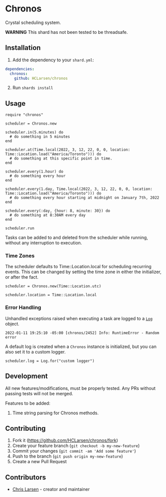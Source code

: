 # Chronos

Crystal scheduling system.

**WARNING** This shard has not been tested to be threadsafe.

## Installation

1. Add the dependency to your `shard.yml`:

```yaml
dependencies:
  chronos:
    github: HCLarsen/chronos
```

2. Run `shards install`

## Usage

```crystal
require "chronos"

scheduler = Chronos.new

scheduler.in(5.minutes) do
  # do something in 5 minutes
end

scheduler.at(Time.local(2022, 3, 12, 22, 0, 0, location: Time::Location.load("America/Toronto"))) do
  # do something at this specific point in time.
end

scheduler.every(1.hour) do
  # do something every hour
end

scheduler.every(1.day, Time.local(2022, 3, 12, 22, 0, 0, location: Time::Location.load("America/Toronto"))) do
  # do something every hour starting at midnight on January 7th, 2022
end

scheduler.every(:day, {hour: 8, minute: 30}) do
  # do something at 8:30AM every day
end

scheduler.run
```

Tasks can be added to and deleted from the scheduler while running, without any interruption to execution.

### Time Zones

The scheduler defaults to Time::Location.local for scheduling recurring events. This can be changed by setting the time zone in either the initializer, or after the fact.

```crystal
scheduler = Chronos.new(Time::Location.utc)

scheduler.location = Time::Location.local
```

### Error Handling

Unhandled exceptions raised when executing a task are logged to a [`Log`](https://crystal-lang.org/api/latest/Log.html) object.

```
2022-01-11 19:25:10 -05:00 [chronos/2452] Info: RuntimeError - Random error
```

A default log is created when a `Chronos` instance is initialized, but you can also set it to a custom logger.

```crystal
scheduler.log = Log.for("custom logger")
```

## Development

All new features/modifications, must be properly tested. Any PRs without passing tests will not be merged.

Features to be added:

1. Time string parsing for Chronos methods.

## Contributing

1. Fork it (<https://github.com/HCLarsen/chronos/fork>)
2. Create your feature branch (`git checkout -b my-new-feature`)
3. Commit your changes (`git commit -am 'Add some feature'`)
4. Push to the branch (`git push origin my-new-feature`)
5. Create a new Pull Request

## Contributors

- [Chris Larsen](https://github.com/HCLarsen) - creator and maintainer
